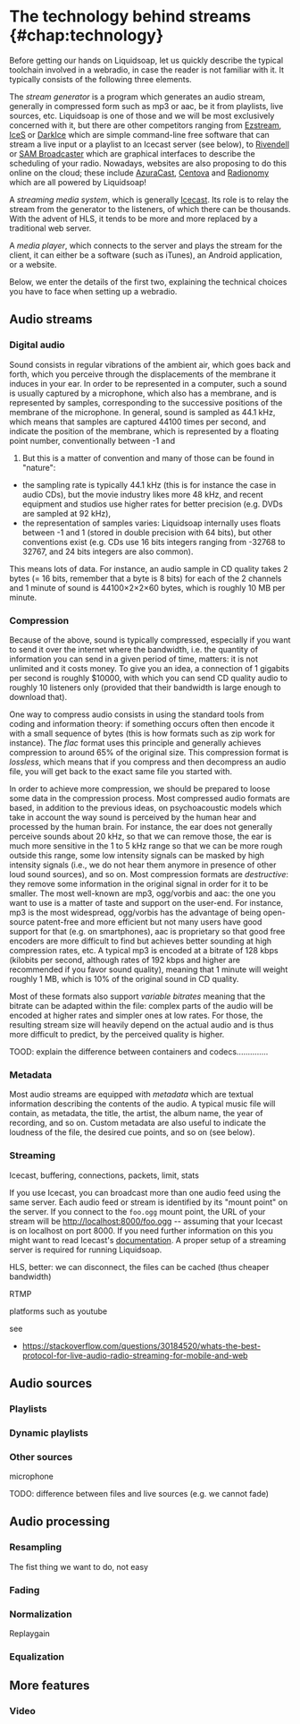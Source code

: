 The technology behind streams {#chap:technology}
=============================

Before getting our hands on Liquidsoap, let us quickly describe the typical
toolchain involved in a webradio, in case the reader is not familiar with it. It
typically consists of the following three elements.

The _stream generator_ is a program which generates an audio stream, generally
in compressed form such as mp3 or aac, be it from playlists, live sources,
etc. Liquidsoap is one of those and we will be most exclusively concerned with
it, but there are other competitors ranging from
[Ezstream](http://icecast.org/ezstream/), [IceS](http://icecast.org/ices/) or
[DarkIce](http://www.darkice.org/) which are simple command-line free software
that can stream a live input or a playlist to an Icecast server (see below), to
[Rivendell](http://www.rivendellaudio.org/) or [SAM
Broadcaster](https://spacial.com/) which are graphical interfaces to describe
the scheduling of your radio. Nowadays, websites are also proposing to do this
online on the cloud; these include [AzuraCast](https://www.azuracast.com/),
[Centova](https://centova.com/) and [Radionomy](https://www.radionomy.com/)
which are all powered by Liquidsoap!

A _streaming media system_, which is generally
[Icecast](http://www.icecast.org/). Its role is to relay the stream from the
generator to the listeners, of which there can be thousands. With the advent of
HLS, it tends to be more and more replaced by a traditional web server.

A _media player_, which connects to the server and plays the stream for the
client, it can either be a software (such as iTunes), an Android application, or
a website.

Below, we enter the details of the first two, explaining the technical choices
you have to face when setting up a webradio.

Audio streams
-------------

### Digital audio

Sound consists in regular vibrations of the ambient air, which goes back and
forth, which you perceive through the displacements of the membrane it induces
in your ear. In order to be represented in a computer, such a sound is usually
captured by a microphone, which also has a membrane, and is represented by
samples, corresponding to the successive positions of the membrane of the
microphone. In general, sound is sampled as 44.1 kHz, which means that samples
are captured 44100 times per second, and indicate the position of the membrane,
which is represented by a floating point number, conventionally between -1 and
1. But this is a matter of convention and many of those can be found in
"nature":

- the sampling rate is typically 44.1 kHz (this is for instance the case in
  audio CDs), but the movie industry likes more 48 kHz, and recent equipment and
  studios use higher rates for better precision (e.g. DVDs are sampled at 92
  kHz),
- the representation of samples varies: Liquidsoap internally uses floats
  between -1 and 1 (stored in double precision with 64 bits), but other
  conventions exist (e.g. CDs use 16 bits integers ranging from -32768 to 32767,
  and 24 bits integers are also common).

This means lots of data. For instance, an audio sample in CD quality takes 2
bytes (= 16 bits, remember that a byte is 8 bits) for each of the 2 channels and
1 minute of sound is 44100×2×2×60 bytes, which is roughly 10 MB per minute.

### Compression

Because of the above, sound is typically compressed, especially if you want to
send it over the internet where the bandwidth, i.e. the quantity of information
you can send in a given period of time, matters: it is not unlimited and it
costs money. To give you an idea, a connection of 1 gigabits per second is
roughly $10000, with which you can send CD quality audio to roughly 10 listeners
only (provided that their bandwidth is large enough to download that).

One way to compress audio consists in using the standard tools from coding and
information theory: if something occurs often then encode it with a small
sequence of bytes (this is how formats such as zip work for instance). The
_flac_ format uses this principle and generally achieves compression to around
65% of the original size. This compression format is _lossless_, which means
that if you compress and then decompress an audio file, you will get back to the
exact same file you started with.

In order to achieve more compression, we should be prepared to loose some data
in the compression process. Most compressed audio formats are based, in addition
to the previous ideas, on psychoacoustic models which take in account the way
sound is perceived by the human hear and processed by the human brain. For
instance, the ear does not generally perceive sounds about 20 kHz, so that we
can remove those, the ear is much more sensitive in the 1 to 5 kHz range so that
we can be more rough outside this range, some low intensity signals can be
masked by high intensity signals (i.e., we do not hear them anymore in presence
of other loud sound sources), and so on. Most compression formats are
_destructive_: they remove some information in the original signal in order for
it to be smaller. The most well-known are mp3, ogg/vorbis and aac: the one you
want to use is a matter of taste and support on the user-end. For instance, mp3
is the most widespread, ogg/vorbis has the advantage of being open-source
patent-free and more efficient but not many users have good support for that
(e.g. on smartphones), aac is proprietary so that good free encoders are more
difficult to find but achieves better sounding at high compression rates, etc. A
typical mp3 is encoded at a bitrate of 128 kbps (kilobits per second, although
rates of 192 kbps and higher are recommended if you favor sound quality),
meaning that 1 minute will weight roughly 1 MB, which is 10% of the original
sound in CD quality.

Most of these formats also support _variable bitrates_ meaning that the bitrate
can be adapted within the file: complex parts of the audio will be encoded at
higher rates and simpler ones at low rates. For those, the resulting stream size
will heavily depend on the actual audio and is thus more difficult to predict,
by the perceived quality is higher.

TOOD: explain the difference between containers and codecs..............

### Metadata

Most audio streams are equipped with _metadata_ which are textual information
describing the contents of the audio. A typical music file will contain, as
metadata, the title, the artist, the album name, the year of recording, and so
on. Custom metadata are also useful to indicate the loudness of the file, the
desired cue points, and so on (see below).

### Streaming



Icecast, buffering, connections, packets, limit, stats

If you use Icecast, you can broadcast more than one audio feed using the same
server. Each audio feed or stream is identified by its "mount point" on the
server. If you connect to the `foo.ogg` mount point, the URL of your stream will
be [http://localhost:8000/foo.ogg](`http://localhost:8000/foo.ogg`) -- assuming
that your Icecast is on localhost on port 8000. If you need further information
on this you might want to read Icecast's
[documentation](http://www.icecast.org). A proper setup of a streaming server is
required for running Liquidsoap.

HLS, better: we can disconnect, the files can be cached (thus cheaper bandwidth)

RTMP

platforms such as youtube

see

- https://stackoverflow.com/questions/30184520/whats-the-best-protocol-for-live-audio-radio-streaming-for-mobile-and-web

Audio sources
-------------

### Playlists

### Dynamic playlists

### Other sources

microphone

TODO: difference between files and live sources (e.g. we cannot fade)

Audio processing
----------------

### Resampling

The fist thing we want to do, not easy

### Fading

### Normalization

Replaygain

### Equalization

More features
-------------

### Video
